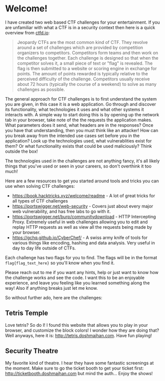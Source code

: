 # Welcome!

I have created two web based CTF challenges for your entertainment. If you are unfamiliar with what a CTF is in a security context then here is a quick overview from [ctfd.io](https://ctfd.io/whats-a-ctf/):
> Jeopardy CTFs are the most common kind of CTF.
They revolve around a set of challenges which are provided by competition organizers to competitors.
Competitors form teams and then work on the challenges together.
Each challenge is designed so that when the competitor solves it, a small piece of text or "flag" is revealed. The flag is then submitted to a website or scoring engine in exchange for points. The amount of points rewarded is typically relative to the perceived difficulty of the challenge.
Competitors usually receive about 72 hours (typically the course of a weekend) to solve as many challenges as possible.

The general approach for CTF challenges is to first understand the system you are given, in this case it is a web application. Go through and discover its functionality, what technologies it uses and what other systems it interacts with. A simple way to start doing this is by opening up the network tab in your browser, take note of the the requests the application makes. What parameters does it send, what headers are in the responses? Once you have that understanding, then you must think like an attacker! How can you break away from the intended use cases set before you in the application? Look up the technologies used, what vulnerablities exist for them? Or what functionality exists that could be used maliciously? Think outside the box! 

The technologies used in the challenges are not anything fancy, it's all likely things that you've used or seen in your careers, so don't overthink it too much!

Here are a few resources to get you started around tools and tricks you can use when solving CTF challenges:
- https://book.hacktricks.xyz/welcome/readme - A lot of great tricks for all types of CTF challenges
- https://portswigger.net/web-security - Covers just about every major web vulnerability, and has free labs to go with it.
- https://portswigger.net/burp/communitydownload - HTTP Intercepting Proxy. Extremely useful in web challenges allowing you to edit and replay HTTP requests as well as view all the requests being made by your browser.
- https://gchq.github.io/CyberChef/ - A swiss army knife of tools for various things like encoding, hashing and data analysis. Very useful in day to day life outside of CTFs.


Each challenge has two flags for you to find. The flags will be in the format `flag{flag_text_here}` so you'll know when you find it.

Please reach out to me if you want any hints, help or just want to know how the challenge works and see the code. I want this to be an enjoyable experience, and leave you feeling like you learned something along the way! Also if anything breaks just let me know. 

So without further ado, here are the challenges:

## Tetris Temple
Love tetris? So do I! I found this website that allows you to play in your browser, and customize the block colors! I wonder how they are doing that? Well anyways, here it is: http://tetris.doshmajhan.com. Have fun playing!

## Security Theatre
My favorite kind of theatre. I hear they have some fantastic screenings at the moment. Make sure to go the ticket booth to get your ticket first: http://ticketbooth.doshmajhan.com but mind the auth... Enjoy the shows!
